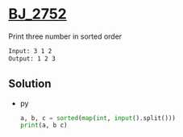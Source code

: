 # [BJ_2752](https://acmicpc.net/problem/2752)

Print three number in sorted order

```txt
Input: 3 1 2
Output: 1 2 3
```

## Solution

* py

  ```py
  a, b, c = sorted(map(int, input().split()))
  print(a, b c)
  ```
